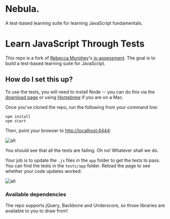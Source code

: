 # Nebula.

A test-based learning suite for learning JavaScript fundamentals.

# Learn JavaScript Through Tests

This repo is a fork of [Rebecca Murphey](https://github.com/rmurphey)'s [js-assessment](https://github.com/rmurphey/js-assessment). The goal is to build a test-based learning suite for JavaScript.

## How do I set this up?
To use the tests, you will need to install Node -- you can do this via the
[download page](https://nodejs.org/download/) or using
[Homebrew](http://mxcl.github.com/homebrew/) if you are on a Mac.

Once you've cloned the repo, run the following from your command line:

```
npm install
npm start
```

Then, point your browser to [http://localhost:4444](http://localhost:4444):

![alt](http://i.imgur.com/itfZyCz.png)

You should see that all the tests are failing. Oh no! Whatever shall we do.

Your job is to update the `.js` files in the `app` folder to get the tests to pass. You can find the tests in the `tests/app` folder. Reload the page to see whether your code updates worked:

![alt](http://i.imgur.com/Gkh9E7t.png)

### Available dependencies

The repo supports jQuery, Backbone and Underscore, so those libraries are available to you to draw from!
